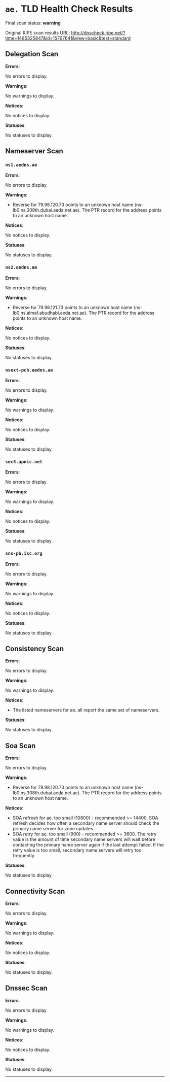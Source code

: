 # `ae.` TLD Health Check Results

Final scan status: **warning** 

Original RIPE scan results URL: http://dnscheck.ripe.net/?time=1485325847&id=15767641&view=basic&test=standard

## Delegation Scan

**Errors**:

No errors to display.

**Warnings**:

No warnings to display.

**Notices**:

No notices to display.

**Statuses**:

No statuses to display.

## Nameserver Scan

### `ns1.aedns.ae`

**Errors**:

No errors to display.

**Warnings**:

* Reverse for 79.98.120.73 points to an unknown host name (ns-lb0.ns.308th.dubai.aeda.net.ae). The PTR record for the address points to an unknown host name.

**Notices**:

No notices to display.

**Statuses**:

No statuses to display.

### `ns2.aedns.ae`

**Errors**:

No errors to display.

**Warnings**:

* Reverse for 79.98.121.73 points to an unknown host name (ns-lb0.ns.almaf.abudhabi.aeda.net.ae). The PTR record for the address points to an unknown host name.

**Notices**:

No notices to display.

**Statuses**:

No statuses to display.

### `nsext-pch.aedns.ae`

**Errors**:

No errors to display.

**Warnings**:

No warnings to display.

**Notices**:

No notices to display.

**Statuses**:

No statuses to display.

### `sec3.apnic.net`

**Errors**:

No errors to display.

**Warnings**:

No warnings to display.

**Notices**:

No notices to display.

**Statuses**:

No statuses to display.

### `sns-pb.isc.org`

**Errors**:

No errors to display.

**Warnings**:

No warnings to display.

**Notices**:

No notices to display.

**Statuses**:

No statuses to display.

## Consistency Scan

**Errors**:

No errors to display.

**Warnings**:

No warnings to display.

**Notices**:

* The listed nameservers for ae. all report the same set of nameservers.

**Statuses**:

No statuses to display.

## Soa Scan

**Errors**:

No errors to display.

**Warnings**:

* Reverse for 79.98.120.73 points to an unknown host name (ns-lb0.ns.308th.dubai.aeda.net.ae). The PTR record for the address points to an unknown host name.

**Notices**:

* SOA refresh for ae. too small (10800) - recommended >= 14400. SOA refresh decides how often a secondary name server should check the primary name server for zone updates.
* SOA retry for ae. too small (900) - recommended >= 3600. The retry value is the amount of time secondary name servers will wait before contacting the primary name server again if the last attempt failed. If the retry value is too small, secondary name servers will retry too frequently.

**Statuses**:

No statuses to display.

## Connectivity Scan

**Errors**:

No errors to display.

**Warnings**:

No warnings to display.

**Notices**:

No notices to display.

**Statuses**:

No statuses to display.

## Dnssec Scan

**Errors**:

No errors to display.

**Warnings**:

No warnings to display.

**Notices**:

No notices to display.

**Statuses**:

No statuses to display.


---
